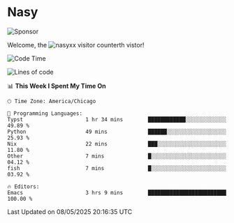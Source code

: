 # Nasy

<!--
<p align="center">
<img height="200" src="https://github-readme-stats.vercel.app/api?username=nasyxx&count_private=true&show_icons=true&theme=dracula&include_all_commits=true"/>
<img height="200" src="https://github-readme-stats.vercel.app/api/top-langs/?username=nasyxx&theme=dracula&hide=html,jupyter+notebook&count_private=true&show_icons=true"/>
</p>

  
----------------
-->

![Sponsor](https://img.shields.io/static/v1.svg?label=Sponsor&message=%E2%9D%A4&logo=GitHub&style=flat&color=pink)
 
Welcome, the ![nasyxx visitor counter](https://count.getloli.com/get/@nasyxx?theme=rule34)th vistor!
 
<!--START_SECTION:waka-->
![Code Time](http://img.shields.io/badge/Code%20Time-4%2C748%20hrs%2036%20mins-blue)

![Lines of code](https://img.shields.io/badge/From%20Hello%20World%20I%27ve%20Written-6.3%20million%20lines%20of%20code-blue)

📊 **This Week I Spent My Time On** 

```text
🕑︎ Time Zone: America/Chicago

💬 Programming Languages: 
Typst                    1 hr 34 mins        ████████████░░░░░░░░░░░░░   49.89 % 
Python                   49 mins             ██████░░░░░░░░░░░░░░░░░░░   25.93 % 
Nix                      22 mins             ███░░░░░░░░░░░░░░░░░░░░░░   11.80 % 
Other                    7 mins              █░░░░░░░░░░░░░░░░░░░░░░░░   04.12 % 
fish                     7 mins              █░░░░░░░░░░░░░░░░░░░░░░░░   03.92 % 

🔥 Editors: 
Emacs                    3 hrs 9 mins        █████████████████████████   100.00 % 
```


 Last Updated on 08/05/2025 20:16:35 UTC
<!--END_SECTION:waka-->

<!-- ![visitors](https://visitor-badge.laobi.icu/badge?page_id=nasyxx.nasyxx) -->
